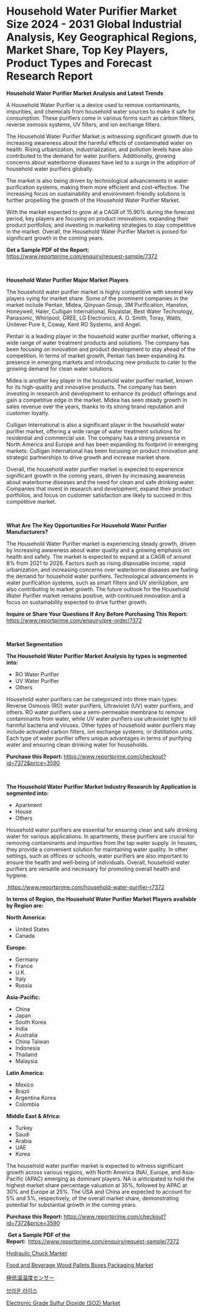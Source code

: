 <p><h1>Household Water Purifier Market Size 2024 - 2031 Global Industrial Analysis, Key Geographical Regions, Market Share, Top Key Players, Product Types and Forecast Research Report</h1></p><p><strong>Household Water Purifier Market Analysis and Latest Trends</strong></p>
<p><p>A Household Water Purifier is a device used to remove contaminants, impurities, and chemicals from household water sources to make it safe for consumption. These purifiers come in various forms such as carbon filters, reverse osmosis systems, UV filters, and ion exchange filters.</p><p>The Household Water Purifier Market is witnessing significant growth due to increasing awareness about the harmful effects of contaminated water on health. Rising urbanization, industrialization, and pollution levels have also contributed to the demand for water purifiers. Additionally, growing concerns about waterborne diseases have led to a surge in the adoption of household water purifiers globally.</p><p>The market is also being driven by technological advancements in water purification systems, making them more efficient and cost-effective. The increasing focus on sustainability and environment-friendly solutions is further propelling the growth of the Household Water Purifier Market.</p><p>With the market expected to grow at a CAGR of 15.90% during the forecast period, key players are focusing on product innovations, expanding their product portfolios, and investing in marketing strategies to stay competitive in the market. Overall, the Household Water Purifier Market is poised for significant growth in the coming years.</p></p>
<p><strong>Get a Sample PDF of the Report:&nbsp;</strong> <a href="https://www.reportprime.com/enquiry/request-sample/7372">https://www.reportprime.com/enquiry/request-sample/7372</a></p>
<p>&nbsp;</p>
<p><strong>Household Water Purifier Major Market Players</strong></p>
<p><p>The household water purifier market is highly competitive with several key players vying for market share. Some of the prominent companies in the market include Pentair, Midea, Qinyuan Group, 3M Purification, Hanston, Honeywell, Haier, Culligan International, Royalstar, Best Water Technology, Panasonic, Whirlpool, GREE, LG Electronics, A. O. Smith, Toray, Watts, Unilever Pure it, Coway, Kent RO Systems, and Angel.</p><p>Pentair is a leading player in the household water purifier market, offering a wide range of water treatment products and solutions. The company has been focusing on innovation and product development to stay ahead of the competition. In terms of market growth, Pentair has been expanding its presence in emerging markets and introducing new products to cater to the growing demand for clean water solutions.</p><p>Midea is another key player in the household water purifier market, known for its high-quality and innovative products. The company has been investing in research and development to enhance its product offerings and gain a competitive edge in the market. Midea has seen steady growth in sales revenue over the years, thanks to its strong brand reputation and customer loyalty.</p><p>Culligan International is also a significant player in the household water purifier market, offering a wide range of water treatment solutions for residential and commercial use. The company has a strong presence in North America and Europe and has been expanding its footprint in emerging markets. Culligan International has been focusing on product innovation and strategic partnerships to drive growth and increase market share.</p><p>Overall, the household water purifier market is expected to experience significant growth in the coming years, driven by increasing awareness about waterborne diseases and the need for clean and safe drinking water. Companies that invest in research and development, expand their product portfolios, and focus on customer satisfaction are likely to succeed in this competitive market.</p></p>
<p>&nbsp;</p>
<p><strong>What Are The Key Opportunities For Household Water Purifier Manufacturers?</strong></p>
<p><p>The Household Water Purifier market is experiencing steady growth, driven by increasing awareness about water quality and a growing emphasis on health and safety. The market is expected to expand at a CAGR of around 8% from 2021 to 2026. Factors such as rising disposable income, rapid urbanization, and increasing concerns over waterborne diseases are fueling the demand for household water purifiers. Technological advancements in water purification systems, such as smart filters and UV sterilization, are also contributing to market growth. The future outlook for the Household Water Purifier market remains positive, with continued innovation and a focus on sustainability expected to drive further growth.</p></p>
<p><strong>Inquire or Share Your Questions If Any Before Purchasing This Report:</strong> <a href="https://www.reportprime.com/enquiry/pre-order/7372">https://www.reportprime.com/enquiry/pre-order/7372</a></p>
<p>&nbsp;</p>
<p><strong>Market Segmentation</strong></p>
<p><strong>The Household Water Purifier Market Analysis by types is segmented into:</strong></p>
<p><ul><li>RO Water Purifier</li><li>UV Water Purifier</li><li>Others</li></ul></p>
<p><p>Household water purifiers can be categorized into three main types: Reverse Osmosis (RO) water purifiers, Ultraviolet (UV) water purifiers, and others. RO water purifiers use a semi-permeable membrane to remove contaminants from water, while UV water purifiers use ultraviolet light to kill harmful bacteria and viruses. Other types of household water purifiers may include activated carbon filters, ion exchange systems, or distillation units. Each type of water purifier offers unique advantages in terms of purifying water and ensuring clean drinking water for households.</p></p>
<p><strong>Purchase this Report:&nbsp;</strong><a href="https://www.reportprime.com/checkout?id=7372&price=3590">https://www.reportprime.com/checkout?id=7372&price=3590</a></p>
<p>&nbsp;</p>
<p><strong>The Household Water Purifier Market Industry Research by Application is segmented into:</strong></p>
<p><ul><li>Apartment</li><li>House</li><li>Others</li></ul></p>
<p><p>Household water purifiers are essential for ensuring clean and safe drinking water for various applications. In apartments, these purifiers are crucial for removing contaminants and impurities from the tap water supply. In houses, they provide a convenient solution for maintaining water quality. In other settings, such as offices or schools, water purifiers are also important to ensure the health and well-being of individuals. Overall, household water purifiers are versatile and necessary for promoting overall health and hygiene.</p></p>
<p><a href="https://www.reportprime.com/household-water-purifier-r7372">&nbsp;https://www.reportprime.com/household-water-purifier-r7372</a></p>
<p><strong>In terms of Region, the Household Water Purifier Market Players available by Region are:</strong></p>
<p>
    <p> <strong> North America: </strong>
        <ul>
            <li>United States</li>
            <li>Canada</li>
        </ul>
        </p> 
    <p> <strong> Europe: </strong>
        <ul>
            <li>Germany</li>
            <li>France</li>
            <li>U.K.</li>
            <li>Italy</li>
            <li>Russia</li>
        </ul>
        </p> 
    <p> <strong> Asia-Pacific: </strong>
        <ul>
            <li>China</li>
            <li>Japan</li>
            <li>South Korea</li>
            <li>India</li>
            <li>Australia</li>
            <li>China Taiwan</li>
            <li>Indonesia</li>
            <li>Thailand</li>
            <li>Malaysia</li>
        </ul>
        </p> 
    <p> <strong> Latin America: </strong>
        <ul>
            <li>Mexico</li>
            <li>Brazil</li>
            <li>Argentina Korea</li>
            <li>Colombia</li>
        </ul>
        </p> 
    <p> <strong> Middle East & Africa: </strong>
        <ul>
            <li>Turkey</li>
            <li>Saudi</li>
            <li>Arabia</li>
            <li>UAE</li>
            <li>Korea</li>
        </ul>
    </p>
    </p>
<p><p>The household water purifier market is expected to witness significant growth across various regions, with North America (NA), Europe, and Asia-Pacific (APAC) emerging as dominant players. NA is anticipated to hold the highest market share percentage valuation at 35%, followed by APAC at 30% and Europe at 25%. The USA and China are expected to account for 5% and 5%, respectively, of the overall market share, demonstrating potential for substantial growth in the coming years.</p></p>
<p><strong>Purchase this Report: </strong><a href="https://www.reportprime.com/checkout?id=7372&price=3590">https://www.reportprime.com/checkout?id=7372&price=3590</a></p>
<p>&nbsp;<strong>Get a Sample PDF of the Report:&nbsp;&nbsp;</strong><a href="https://www.reportprime.com/enquiry/request-sample/7372">https://www.reportprime.com/enquiry/request-sample/7372</a></p>
<p><strong></strong></p>
<p><p><a href="https://github.com/RickHolmes3/Market-Research-Report-List-4/blob/main/hydraulic-chuck-market.md">Hydraulic Chuck Market</a></p><p><a href="https://www.linkedin.com/pulse/food-beverage-wood-pallets-boxes-packaging-market-analysis-examines-qq40e?trackingId=V%2Fb8NnnLOajD9f%2BrD6Q45w%3D%3D">Food and Beverage Wood Pallets Boxes Packaging Market</a></p><p><a href="https://github.com/zekaoe592392/Market-Research-Report-List-1/blob/main/846000124432.md">極低温温度センサー</a></p><p><a href="https://github.com/crfsywufhm81415/Market-Research-Report-List-1/blob/main/523015523255.md">브라운 라이스</a></p><p><a href="https://www.linkedin.com/pulse/electronic-grade-sulfur-dioxide-so2-market-share-amp-new-rdjjc?trackingId=VpPW%2FoNE6qGKT4JJG0p53A%3D%3D">Electronic Grade Sulfur Dioxide (SO2) Market</a></p></p>